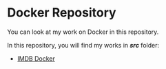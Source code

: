 # Docker Repository

You can look at my work on Docker in this repository.

In this repository, you will find my works in ***src*** folder:

* [IMDB Docker]()
